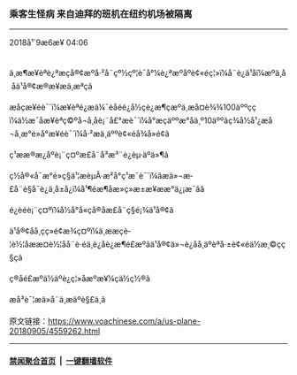### 乘客生怪病 来自迪拜的班机在纽约机场被隔离
------------------------

<div class="published">
 <span class="date" title="ä¸­å½æ¶é´">
  <time datetime="2018-09-06T04:06:17+08:00">
   2018å¹´9æ6æ¥ 04:06
  </time>
 </span>
</div>
<br/>
<div class="wsw">
 <p>
  ä¸æ¶æ¥èªè¿ªæçå®¢æºå·²å¨çº½çº¦è¯å°¼è¿ªæºåºè¢«éç¦»ï¼å¨è¿ä¹åï¼æºä¸å åä¹å®¢æ®æ¥æä¸æªçã
 </p>
 <p>
  æåçæ¥éè¯´ï¼æ¥èªé¿æä¼¯èåéé¿å½çè¿æ¶ç­æºä¸æå¤è¾¾100äººççï¼ä½æ¯åæ¥èªç©ºå¬å¸åè¡¨å£°æè¯´ï¼å°æçäººæ°åä¸º10äººãç¾å½å¹¿æ­å¬å¸æ°é»å°æ¥éè¯´ï¼å·²æä¸äººè¢«éå¾å»é¢ã
 </p>
 <p>
  ç¹ææ®æ¿åºè¡¨ç¤ºæ­£å¨å³æ³¨è¿èµ·äºä»¶ã
 </p>
 <p>
  ç½å®«å¯æ°é»ç§ä¹¦æèµÂ·æ²å°ç¹æ¯è¯´ï¼âæä»¬æ­£å¨è§å¯è¿ä¸å±å¿ï¼å¹¶éæ¶åæ»ç»æ±æ¥ææ°ä¿¡æ¯ãâ
 </p>
 <p>
  é¿èéè¡¨ç¤ºï¼å½å°å«çå®åæ­£å¨ç§é¡¾ä¹å®¢ã
 </p>
 <p>
  ä¹å®¢åå¸çç»é¢æ¾ç¤ºï¼ä¸ææçè­¦è½¦åææ¤è½¦åå¨è·éä¸è¿åè¿æ¶é£æºãä¹å®¢ä»¬è¿åå¸äºèªå·±è¢«éä½æ¸©çç§çã
 </p>
 <p>
  ç®åé£æºä½äºè¿ç¦»åæºæ¥¼çä½ç½®ã
 </p>
 <p>
  æå³è¯¦æä»å¨ä¸æ­äºè§£ä¸­ã
 </p>
 <p>
 </p>
</div>

原文链接：https://www.voachinese.com/a/us-plane-20180905/4559262.html


------------------------
#### [禁闻聚合首页](https://github.com/gfw-breaker/banned-news/blob/master/README.md) &nbsp;|&nbsp;  [一键翻墙软件](https://github.com/gfw-breaker/nogfw/blob/master/README.md)